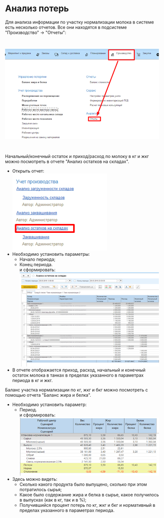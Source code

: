 # Анализ потерь


Для анализа информации по участку нормализации молока в системе есть
несколько отчетов. Все они находятся в подсистеме "Производство" -\>
"Отчеты":

 

![](LossAnalysis.assets/drex_analiz_poter_2_custom.png)

 

Начальный/конечный остаток и приход/расход по молоку в кг и жкг можно посмотреть в отчете "Анализ остатков на складах".

- Открыть отчет:  
![](LossAnalysis.assets/drex_analiz_poter_2_custom_2.png)
- Необходимо установить параметры:
    -   Начало периода;
    -   Конец периода.    
    и сформировать:  
![](LossAnalysis.assets/drex_analiz_poter_2_custom_3.png)
- В отчете отображается приход, расход, начальный и конечный остаток
    молока в танках в пределах указанного в параметрах периода в кг и
    жкг.



Баланс участка нормализации по кг, жкг и бкг можно посмотреть с
    помощью отчета "Баланс жира и белка".


- Необходимо установить параметр:
  -   Период.  
  и сформировать:  
![image-20201111110054482](LossAnalysis.assets/image-20201111110054482.png)
- Здесь можно видеть:
  -   Сколько какого продукта было выпущено, сколько при этом потратилось
    сырья;
  -   Какое было содержание жира и белка в сырье, какое получилось в
    выпусках (как в кг, так и в %);
  -   Получившийся процент потерь по кг, жкг и бкг и нормативный
    в пределах указанного в параметрах периода.